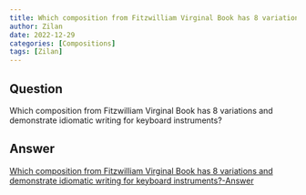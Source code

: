 ```yaml
---
title: Which composition from Fitzwilliam Virginal Book has 8 variations and demonstrate idiomatic writing for keyboard instruments?
author: Zilan
date: 2022-12-29
categories: [Compositions]
tags: [Zilan]
---
```


## Question

Which composition from Fitzwilliam Virginal Book has 8 variations and demonstrate idiomatic writing for keyboard instruments?



## Answer

[Which composition from Fitzwilliam Virginal Book has 8 variations and demonstrate idiomatic writing for keyboard instruments?-Answer](/music-history/posts/Which-composition-from-Fitzwilliam-Virginal-Book-has-8-variations-and-demonstrate-idiomatic-writing-for-keyboard-instruments-answer/)